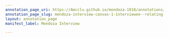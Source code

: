 ```yaml
---
annotation_page_uri: https://Amcclu.github.io/mendoza-1018/annotations/mendoza-interview-canvas-1-interviewee--relating-firsthand-experience--emotion--frustration-.json
annotation_page_slug: mendoza-interview-canvas-1-interviewee--relating-firsthand-experience--emotion--frustration-
layout: annotation_page
manifest_label: Mendoza Interview

---
```

